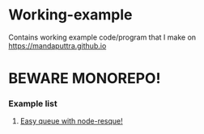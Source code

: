 # Working-example
Contains working example code/program that I make on https://mandaputtra.github.io


# BEWARE MONOREPO!

### Example list

1. [Easy queue with node-resque!](https://github.com/mandaputtra/working-example/tree/develop/example-node-resque/example/1)

